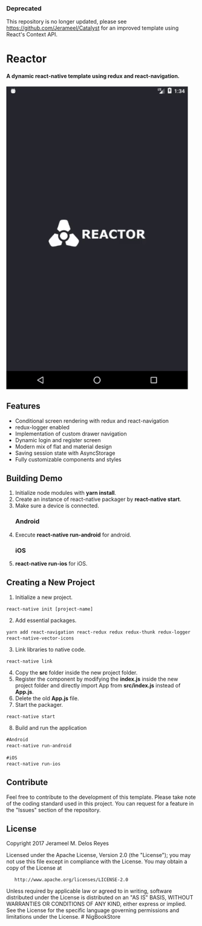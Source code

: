 ### Deprecated
This repository is no longer updated, please see https://github.com/Jerameel/Catalyst for an improved template using React's Context API.


# Reactor

#### A dynamic **react-native** template using redux and react-navigation.

![Alt Text](./screenshots/android/animated.gif)

## Features

* Conditional screen rendering with redux and react-navigation
* redux-logger enabled
* Implementation of custom drawer navigation
* Dynamic login and register screen
* Modern mix of flat and material design
* Saving session state with AsyncStorage
* Fully customizable components and styles

## Building Demo

1.  Initialize node modules with **yarn install**.
2.  Create an instance of react-native packager by **react-native start**.
3.  Make sure a device is connected.
    ### Android
4.  Execute **react-native run-android** for android.
    ### iOS
5.  **react-native run-ios** for iOS.

## Creating a New Project

1.  Initialize a new project.

```
react-native init [project-name]
```

2.  Add essential packages.

```
yarn add react-navigation react-redux redux redux-thunk redux-logger react-native-vector-icons
```

3.  Link libraries to native code.

```
react-native link
```

4.  Copy the **src** folder inside the new project folder.
5.  Register the component by modifying the **index.js** inside the new project folder and directly import App from **src/index.js** instead of **App.js**.
6.  Delete the old **App.js** file.
7.  Start the packager.

```
react-native start
```

8.  Build and run the application

```
#Android
react-native run-android

#iOS
react-native run-ios
```

## Contribute

Feel free to contribute to the development of this template. Please take note of the coding standard used in this project. You can request for a feature in the "Issues" section of the repository.

## License

Copyright 2017 Jerameel M. Delos Reyes

Licensed under the Apache License, Version 2.0 (the "License");
you may not use this file except in compliance with the License.
You may obtain a copy of the License at

       http://www.apache.org/licenses/LICENSE-2.0

Unless required by applicable law or agreed to in writing, software
distributed under the License is distributed on an "AS IS" BASIS,
WITHOUT WARRANTIES OR CONDITIONS OF ANY KIND, either express or implied.
See the License for the specific language governing permissions and
limitations under the License.
#   N i g B o o k S t o r e 
 
 
